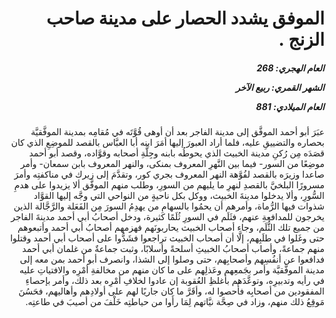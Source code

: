 <h1 dir="rtl">الموفق يشدد الحصار على مدينة صاحب الزنج .</h1>

<h5 dir="rtl">العام الهجري:  268

الشهر القمري: ربيع الآخر

العام الميلادي: 881</h5>

<p dir="rtl">عبَرَ أبو أحمد الموفَّق إلى مدينة الفاجر بعد أن أوهى قُوَّتَه في مُقامِه بمدينة الموفَّقيَّة بحصاره والتضييقِ عليه، فلما أراد العبورَ إليها أمَرَ ابنه أبا العبَّاس بالقصد للموضِعِ الذي كان قصَدَه مِن رُكنِ مدينة الخبيث الذي يحوطُه بابنه وجِلَّةِ أصحابه وقوَّاده، وقصد أبو أحمد موضِعًا من السور- فيما بين النَّهرِ المعروف بمنكى، والنهر المعروف بابن سمعان- وأمر صاعدا وزيرَه بالقصد لفُوَّهة النهر المعروف بجري كور، وتقدَّمَ إلى زيرك في مناكفتِه وأمرَ مسرورًا البلخيَّ بالقصدِ لنهرِ ما يليهم من السورِ، وطلب منهم الموفَّق ألا يزيدوا على هدمِ السُّورِ، وألا يدخلوا مدينةَ الخبيث، ووكل بكل ناحيةٍ من النواحي التي وجَّه إليها القوَّاد شذوات فيها الرُّماة، وأمرهم أن يحمُوا بالسهامِ من يهدِمُ السورَ مِن الفَعَلة والرَّجَّالة الذين يخرجون للمدافعةِ عنهم، فثَلَم في السورِ ثُلَمًا كثيرة، ودخل أصحابُ أبي أحمد مدينةَ الفاجر من جميع تلك الثُّلَم، وجاء أصحاب الخبيث يحاربونَهم فهزمهم أصحابُ أبي أحمد وأتبعوهم حتى وغَلوا في طلَبِهم، إلَّا أن أصحاب الخبيث تراجعوا فشَدُّوا على أصحاب أبي أحمد وقتلوا منهم جماعةً، وأصاب أصحابُ الخبيثِ أسلحةً وأسلابًا، وثبت جماعةٌ من غلمان أبي أحمد فدافعوا عن أنفُسِهم وأصحابِهم، حتى وصلوا إلى الشذا، وانصرف أبو أحمد بمن معه إلى مدينة الموفَّقيَّة وأمر بجَمعِهم وعَذلِهم على ما كان منهم من مخالفةِ أمْرِه والافتياتِ عليه في رأيه وتدبيرِه، وتوعَّدَهم بأغلظِ العُقوبة إن عادوا لخلافِ أمْرِه بعد ذلك، وأمر بإحصاءِ المفقودين من أصحابِه فأُحصوا له، وأقَرَّ ما كان جاريًا لهم على أولادِهم وأهاليهم، فحَسُنَ مَوقِعُ ذلك منهم، وزاد في صِحَّة نيَّاتهم لِمَا رأَوا من حياطتِه خَلْفَ من أصيبَ في طاعتِه.</p></br>
